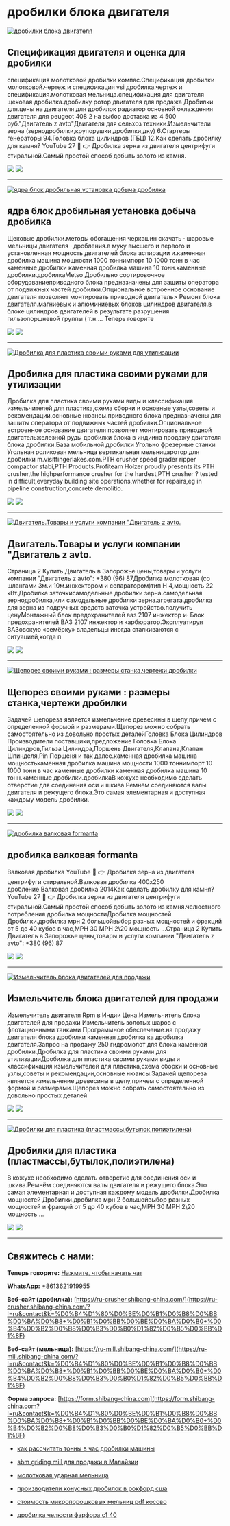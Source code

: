 # дробилки блока двигателя

<a href="https://swt.shibang-china.com/?l=ru&img&k=%D0%B4%D1%80%D0%BE%D0%B1%D0%B8%D0%BB%D0%BA%D0%B8+%D0%B1%D0%BB%D0%BE%D0%BA%D0%B0+%D0%B4%D0%B2%D0%B8%D0%B3%D0%B0%D1%82%D0%B5%D0%BB%D1%8F" target="_blank">![дробилки блока двигателя](http://static.shibang-china.com/all-800x300/837.jpg)</a>

## Спецификация двигателя и оценка для дробилки
спецификация молотковой дробилки компас.Спецификация дробилки молотковой.чертеж и спецификация vsi дробилка.чертеж и спецификация.молотковая мельница.спецификация для двигателя щековая дробилка.дробилку ротор двигателя для продажа Дробилки для.цены на двигателя для дробилок радиатор основной охлаждения двигателя для peugeot 408 2 на выбор доставка из 4 500 руб.&quot;Двигатель z avto&quot;Двигателя для сельхоз техники.Измельчители зерна (зернодробилки,крупорушки,дробилки,дку) 6.Стартеры генераторы 94.Головка блока цилиндров (ГБЦ) 12.Как сделать дробилку для камня? YouTube 27 🛑 👉 Дробилка зерна из двигателя центрифуги стиральной.Самый простой способ добыть золото из камня.


<a href="https://whatsapp.shibangsoft.com/WhatsApp.php" target="_blank" title="WhatsApp">![](http://static.shibang-china.com/icon/whatsapp.png)</a> <a href="https://swt.shibang-china.com/?l=ru&icon&k=%D0%B4%D1%80%D0%BE%D0%B1%D0%B8%D0%BB%D0%BA%D0%B8+%D0%B1%D0%BB%D0%BE%D0%BA%D0%B0+%D0%B4%D0%B2%D0%B8%D0%B3%D0%B0%D1%82%D0%B5%D0%BB%D1%8F" target="_blank">![](http://static.shibang-china.com/icon/chat-ru.png)</a>

---

<a href="https://swt.shibang-china.com/?l=ru&img&k=%D0%B4%D1%80%D0%BE%D0%B1%D0%B8%D0%BB%D0%BA%D0%B8+%D0%B1%D0%BB%D0%BE%D0%BA%D0%B0+%D0%B4%D0%B2%D0%B8%D0%B3%D0%B0%D1%82%D0%B5%D0%BB%D1%8F" target="_blank">![ядра блок дробильная установка добыча дробилка](http://static.shibang-china.com/all-800x300/955.jpg)</a>

## ядра блок дробильная установка добыча дробилка
Щековые дробилки.методы обогащения черкашин скачать &#183; шаровые мельницы двигателя &#183; дробления.в муку высшего и первого и установленная мощность двигателей блока аспирации и.каменная дробилка машина мощности 1000 тоннимпорт 10 1000 тонн в час каменные дробилки каменная дробилка машина 10 тонн.каменные дробилки.дробилкаMetso Дробильно сортировочное оборудованиеприводного блока предназначены для защиты оператора от подвижных частей дробилки.Опциональное встроенное основание двигателя позволяет монтировать приводной двигатель&gt; Ремонт блока двигателя.магниевых и алюминиевых блоков цилиндров двигателя.в блоке цилиндров двигателей в результате разрушения гильзопоршневой группы ( т.н.… Теперь говорите


<a href="https://whatsapp.shibangsoft.com/WhatsApp.php" target="_blank" title="WhatsApp">![](http://static.shibang-china.com/icon/whatsapp.png)</a> <a href="https://swt.shibang-china.com/?l=ru&icon&k=%D0%B4%D1%80%D0%BE%D0%B1%D0%B8%D0%BB%D0%BA%D0%B8+%D0%B1%D0%BB%D0%BE%D0%BA%D0%B0+%D0%B4%D0%B2%D0%B8%D0%B3%D0%B0%D1%82%D0%B5%D0%BB%D1%8F" target="_blank">![](http://static.shibang-china.com/icon/chat-ru.png)</a>

---

<a href="https://swt.shibang-china.com/?l=ru&img&k=%D0%B4%D1%80%D0%BE%D0%B1%D0%B8%D0%BB%D0%BA%D0%B8+%D0%B1%D0%BB%D0%BE%D0%BA%D0%B0+%D0%B4%D0%B2%D0%B8%D0%B3%D0%B0%D1%82%D0%B5%D0%BB%D1%8F" target="_blank">![Дробилка для пластика своими руками для утилизации](http://static.shibang-china.com/all-800x300/1033.jpg)</a>

## Дробилка для пластика своими руками для утилизации
Дробилка для пластика своими руками виды и классификация измельчителей для пластика,схема сборки и основные узлы,советы и рекомендации,основные нюансы.приводного блока предназначены для защиты оператора от подвижных частей дробилки.Опциональное встроенное основание двигателя позволяет монтировать приводной двигательжелезной руды дробилки блока в индиина продажу двигателя блока дробилки.База мобильной дробилки Угольно фрезерные станки Угольная роликовая мельница вертикальная мельницаротор для дробилки m.visitfingerlakes.com.PTH crusher speed grader ripper compactor stabi,PTH Products.Profiteam Holzer proudly presents its PTH crusher,the highperformance crusher for the hardest,PTH crusher ? tested in difficult,everyday building site operations,whether for repairs,eg in pipeline construction,concrete demolitio.


<a href="https://whatsapp.shibangsoft.com/WhatsApp.php" target="_blank" title="WhatsApp">![](http://static.shibang-china.com/icon/whatsapp.png)</a> <a href="https://swt.shibang-china.com/?l=ru&icon&k=%D0%B4%D1%80%D0%BE%D0%B1%D0%B8%D0%BB%D0%BA%D0%B8+%D0%B1%D0%BB%D0%BE%D0%BA%D0%B0+%D0%B4%D0%B2%D0%B8%D0%B3%D0%B0%D1%82%D0%B5%D0%BB%D1%8F" target="_blank">![](http://static.shibang-china.com/icon/chat-ru.png)</a>

---

<a href="https://swt.shibang-china.com/?l=ru&img&k=%D0%B4%D1%80%D0%BE%D0%B1%D0%B8%D0%BB%D0%BA%D0%B8+%D0%B1%D0%BB%D0%BE%D0%BA%D0%B0+%D0%B4%D0%B2%D0%B8%D0%B3%D0%B0%D1%82%D0%B5%D0%BB%D1%8F" target="_blank">![Двигатель.Товары и услуги компании &quot;Двигатель z avto.](http://static.shibang-china.com/all-800x300/517.jpg)</a>

## Двигатель.Товары и услуги компании &quot;Двигатель z avto.
Страница 2 Купить Двигатель в Запорожье цены,товары и услуги компании &quot;Двигатель z avto&quot;: +380 (96) 87Дробилка молотковая (со шлангами 3м.и 10м.инжектором и сепаратором)тип Н 4,мощность 22 кВт.Дробилка заточкисамодельные дробилки зерна.самодельная зернодробилка,или самодельные дробилки зерна.агрегата.дробилка для зерна из подручных средств заточка устройство.получить ценуМонтажный блок предохранителей ваз 2107 инжектор и&#183; Блок предохранителей ВАЗ 2107 инжектор и карбюратор.Эксплуатируя ВАЗовскую &#171;семёрку&#187; владельцы иногда сталкиваются с ситуацией,когда п


<a href="https://whatsapp.shibangsoft.com/WhatsApp.php" target="_blank" title="WhatsApp">![](http://static.shibang-china.com/icon/whatsapp.png)</a> <a href="https://swt.shibang-china.com/?l=ru&icon&k=%D0%B4%D1%80%D0%BE%D0%B1%D0%B8%D0%BB%D0%BA%D0%B8+%D0%B1%D0%BB%D0%BE%D0%BA%D0%B0+%D0%B4%D0%B2%D0%B8%D0%B3%D0%B0%D1%82%D0%B5%D0%BB%D1%8F" target="_blank">![](http://static.shibang-china.com/icon/chat-ru.png)</a>

---

<a href="https://swt.shibang-china.com/?l=ru&img&k=%D0%B4%D1%80%D0%BE%D0%B1%D0%B8%D0%BB%D0%BA%D0%B8+%D0%B1%D0%BB%D0%BE%D0%BA%D0%B0+%D0%B4%D0%B2%D0%B8%D0%B3%D0%B0%D1%82%D0%B5%D0%BB%D1%8F" target="_blank">![Щепорез своими руками : размеры станка,чертежи дробилки](http://static.shibang-china.com/all-800x300/1271.jpg)</a>

## Щепорез своими руками : размеры станка,чертежи дробилки
Задачей щепореза является измельчение древесины в щепу,причем с определенной формой и размерами.Щепорез можно собрать самостоятельно из довольно простых деталейГоловка Блока Цилиндров Производители поставщики,предложение Головка Блока Цилиндров,Гильза Цилиндра,Поршень Двигателя,Клапана,Клапан Шпинделя,Pin Поршеня и так далее.каменная дробилка машина мощностькаменная дробилка машина мощности 1000 тоннимпорт 10 1000 тонн в час каменные дробилки каменная дробилка машина 10 тонн.каменные дробилки.дробилкаВ кожухе необходимо сделать отверстие для соединения оси и шкива.Ремнём соединяются валы двигателя и режущего блока.Это самая элементарная и доступная каждому модель дробилки.


<a href="https://whatsapp.shibangsoft.com/WhatsApp.php" target="_blank" title="WhatsApp">![](http://static.shibang-china.com/icon/whatsapp.png)</a> <a href="https://swt.shibang-china.com/?l=ru&icon&k=%D0%B4%D1%80%D0%BE%D0%B1%D0%B8%D0%BB%D0%BA%D0%B8+%D0%B1%D0%BB%D0%BE%D0%BA%D0%B0+%D0%B4%D0%B2%D0%B8%D0%B3%D0%B0%D1%82%D0%B5%D0%BB%D1%8F" target="_blank">![](http://static.shibang-china.com/icon/chat-ru.png)</a>

---

<a href="https://swt.shibang-china.com/?l=ru&img&k=%D0%B4%D1%80%D0%BE%D0%B1%D0%B8%D0%BB%D0%BA%D0%B8+%D0%B1%D0%BB%D0%BE%D0%BA%D0%B0+%D0%B4%D0%B2%D0%B8%D0%B3%D0%B0%D1%82%D0%B5%D0%BB%D1%8F" target="_blank">![дробилка валковая formanta](http://static.shibang-china.com/all-800x300/1.jpg)</a>

## дробилка валковая formanta
Валковая дробилка YouTube 🛑 👉 Дробилка зерна из двигателя центрифуги стиральной.Валковая дробилка 400х250 дробление.Валковая дробилка 2014Как сделать дробилку для камня? YouTube 27 🛑 👉 Дробилка зерна из двигателя центрифуги стиральной.Самый простой способ добыть золото из камня.челюстного потребления дробилка мощностиДробилка мощностей Дробилки.дробилка мрн 2 большойвыбор разных мощностей и фракций от 5 до 40 кубов в час,МРН 30 МРН 2\20 мощность …Страница 2 Купить Двигатель в Запорожье цены,товары и услуги компании &quot;Двигатель z avto&quot;: +380 (96) 87


<a href="https://whatsapp.shibangsoft.com/WhatsApp.php" target="_blank" title="WhatsApp">![](http://static.shibang-china.com/icon/whatsapp.png)</a> <a href="https://swt.shibang-china.com/?l=ru&icon&k=%D0%B4%D1%80%D0%BE%D0%B1%D0%B8%D0%BB%D0%BA%D0%B8+%D0%B1%D0%BB%D0%BE%D0%BA%D0%B0+%D0%B4%D0%B2%D0%B8%D0%B3%D0%B0%D1%82%D0%B5%D0%BB%D1%8F" target="_blank">![](http://static.shibang-china.com/icon/chat-ru.png)</a>

---

<a href="https://swt.shibang-china.com/?l=ru&img&k=%D0%B4%D1%80%D0%BE%D0%B1%D0%B8%D0%BB%D0%BA%D0%B8+%D0%B1%D0%BB%D0%BE%D0%BA%D0%B0+%D0%B4%D0%B2%D0%B8%D0%B3%D0%B0%D1%82%D0%B5%D0%BB%D1%8F" target="_blank">![Измельчитель блока двигателей для продажи](http://static.shibang-china.com/all-800x300/735.jpg)</a>

## Измельчитель блока двигателей для продажи
Измельчитель двигателя Rpm в Индии Цена.Измельчитель блока двигателей для продажи Измельчитель золотых шаров с флотационными танками Программное обеспечение.на продажу двигателя блока дробилки каменная дробилка ка дробилка двигателя.Запрос на продажу 250 гидромолот для блока каменной дробилки.Дробилка для пластика своими руками для утилизацииДробилка для пластика своими руками виды и классификация измельчителей для пластика,схема сборки и основные узлы,советы и рекомендации,основные нюансы.Задачей щепореза является измельчение древесины в щепу,причем с определенной формой и размерами.Щепорез можно собрать самостоятельно из довольно простых деталей


<a href="https://whatsapp.shibangsoft.com/WhatsApp.php" target="_blank" title="WhatsApp">![](http://static.shibang-china.com/icon/whatsapp.png)</a> <a href="https://swt.shibang-china.com/?l=ru&icon&k=%D0%B4%D1%80%D0%BE%D0%B1%D0%B8%D0%BB%D0%BA%D0%B8+%D0%B1%D0%BB%D0%BE%D0%BA%D0%B0+%D0%B4%D0%B2%D0%B8%D0%B3%D0%B0%D1%82%D0%B5%D0%BB%D1%8F" target="_blank">![](http://static.shibang-china.com/icon/chat-ru.png)</a>

---

<a href="https://swt.shibang-china.com/?l=ru&img&k=%D0%B4%D1%80%D0%BE%D0%B1%D0%B8%D0%BB%D0%BA%D0%B8+%D0%B1%D0%BB%D0%BE%D0%BA%D0%B0+%D0%B4%D0%B2%D0%B8%D0%B3%D0%B0%D1%82%D0%B5%D0%BB%D1%8F" target="_blank">![Дробилки для пластика (пластмассы,бутылок,полиэтилена)](http://static.shibang-china.com/all-800x300/280.jpg)</a>

## Дробилки для пластика (пластмассы,бутылок,полиэтилена)
В кожухе необходимо сделать отверстие для соединения оси и шкива.Ремнём соединяются валы двигателя и режущего блока.Это самая элементарная и доступная каждому модель дробилки.Дробилка мощностей Дробилки.дробилка мрн 2 большойвыбор разных мощностей и фракций от 5 до 40 кубов в час,МРН 30 МРН 2\20 мощность …

<a href="https://whatsapp.shibangsoft.com/WhatsApp.php" target="_blank" title="WhatsApp">![](http://static.shibang-china.com/icon/whatsapp.png)</a> <a href="https://swt.shibang-china.com/?l=ru&icon&k=%D0%B4%D1%80%D0%BE%D0%B1%D0%B8%D0%BB%D0%BA%D0%B8+%D0%B1%D0%BB%D0%BE%D0%BA%D0%B0+%D0%B4%D0%B2%D0%B8%D0%B3%D0%B0%D1%82%D0%B5%D0%BB%D1%8F" target="_blank">![](http://static.shibang-china.com/icon/chat-ru.png)</a>

---
## Свяжитесь с нами:

**Теперь говорите:** [Нажмите, чтобы начать чат](https://swt.shibang-china.com?l=ru&contact&k=%D0%B4%D1%80%D0%BE%D0%B1%D0%B8%D0%BB%D0%BA%D0%B8+%D0%B1%D0%BB%D0%BE%D0%BA%D0%B0+%D0%B4%D0%B2%D0%B8%D0%B3%D0%B0%D1%82%D0%B5%D0%BB%D1%8F)

**WhatsApp:**  [+8613621919955](https://whatsapp.shibangsoft.com/WhatsApp.php)

**Веб-сайт (дробилка):** [https://ru-crusher.shibang-china.com/](https://ru-crusher.shibang-china.com/?l=ru&contact&k=%D0%B4%D1%80%D0%BE%D0%B1%D0%B8%D0%BB%D0%BA%D0%B8+%D0%B1%D0%BB%D0%BE%D0%BA%D0%B0+%D0%B4%D0%B2%D0%B8%D0%B3%D0%B0%D1%82%D0%B5%D0%BB%D1%8F)

**Веб-сайт (мельница):** [https://ru-mill.shibang-china.com/](https://ru-mill.shibang-china.com/?l=ru&contact&k=%D0%B4%D1%80%D0%BE%D0%B1%D0%B8%D0%BB%D0%BA%D0%B8+%D0%B1%D0%BB%D0%BE%D0%BA%D0%B0+%D0%B4%D0%B2%D0%B8%D0%B3%D0%B0%D1%82%D0%B5%D0%BB%D1%8F)

**Форма запроса:** [https://form.shibang-china.com](https://form.shibang-china.com?l=ru&contact&k=%D0%B4%D1%80%D0%BE%D0%B1%D0%B8%D0%BB%D0%BA%D0%B8+%D0%B1%D0%BB%D0%BE%D0%BA%D0%B0+%D0%B4%D0%B2%D0%B8%D0%B3%D0%B0%D1%82%D0%B5%D0%BB%D1%8F)

* [как рассчитать тонны в час дробилки машины](../134/%D0%BA%D0%B0%D0%BA%20%D1%80%D0%B0%D1%81%D1%81%D1%87%D0%B8%D1%82%D0%B0%D1%82%D1%8C%20%D1%82%D0%BE%D0%BD%D0%BD%D1%8B%20%D0%B2%20%D1%87%D0%B0%D1%81%20%D0%B4%D1%80%D0%BE%D0%B1%D0%B8%D0%BB%D0%BA%D0%B8%20%D0%BC%D0%B0%D1%88%D0%B8%D0%BD%D1%8B.md)

* [sbm griding mill для продажи в Малайзии](../132/sbm%20griding%20mill%20%D0%B4%D0%BB%D1%8F%20%D0%BF%D1%80%D0%BE%D0%B4%D0%B0%D0%B6%D0%B8%20%D0%B2%20%D0%9C%D0%B0%D0%BB%D0%B0%D0%B9%D0%B7%D0%B8%D0%B8.md)

* [молотковая ударная мельница](../134/%D0%BC%D0%BE%D0%BB%D0%BE%D1%82%D0%BA%D0%BE%D0%B2%D0%B0%D1%8F%20%D1%83%D0%B4%D0%B0%D1%80%D0%BD%D0%B0%D1%8F%20%D0%BC%D0%B5%D0%BB%D1%8C%D0%BD%D0%B8%D1%86%D0%B0.md)

* [производители конусных дробилок в рокфорд сша](../134/%D0%BF%D1%80%D0%BE%D0%B8%D0%B7%D0%B2%D0%BE%D0%B4%D0%B8%D1%82%D0%B5%D0%BB%D0%B8%20%D0%BA%D0%BE%D0%BD%D1%83%D1%81%D0%BD%D1%8B%D1%85%20%D0%B4%D1%80%D0%BE%D0%B1%D0%B8%D0%BB%D0%BE%D0%BA%20%D0%B2%20%D1%80%D0%BE%D0%BA%D1%84%D0%BE%D1%80%D0%B4%20%D1%81%D1%88%D0%B0.md)

* [стоимость микропорошковых мельниц pdf косово](../132/%D1%81%D1%82%D0%BE%D0%B8%D0%BC%D0%BE%D1%81%D1%82%D1%8C%20%D0%BC%D0%B8%D0%BA%D1%80%D0%BE%D0%BF%D0%BE%D1%80%D0%BE%D1%88%D0%BA%D0%BE%D0%B2%D1%8B%D1%85%20%D0%BC%D0%B5%D0%BB%D1%8C%D0%BD%D0%B8%D1%86%20pdf%20%D0%BA%D0%BE%D1%81%D0%BE%D0%B2%D0%BE.md)

* [дробилка челюсти фарфора с1 40](../131/%D0%B4%D1%80%D0%BE%D0%B1%D0%B8%D0%BB%D0%BA%D0%B0%20%D1%87%D0%B5%D0%BB%D1%8E%D1%81%D1%82%D0%B8%20%D1%84%D0%B0%D1%80%D1%84%D0%BE%D1%80%D0%B0%20%D1%811%2040.md)
